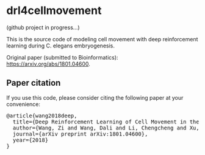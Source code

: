 # drl4cellmovement

(github project in progress...)

This is the source code of modeling cell movement with deep reinforcement learning during C. elegans embryogenesis.

Original paper (submitted to Bioinformatics): https://arxiv.org/abs/1801.04600.

## Paper citation

If you use this code, please consider citing the following paper at your convenience:

<pre>
@article{wang2018deep,
  title={Deep Reinforcement Learning of Cell Movement in the Early Stage of C. elegans Embryogenesis},
  author={Wang, Zi and Wang, Dali and Li, Chengcheng and Xu, Yichi and Li, Husheng and Bao, Zhirong},
  journal={arXiv preprint arXiv:1801.04600},
  year={2018}
}
</pre>
